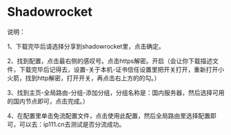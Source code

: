 # Shadowrocket
说明：

1、下载完毕后请选择分享到shadowrocket里，点击确定。

2、找到配置，点击最右侧的感叹号。点击https解密。开启（会让你下载描述文件，下载完毕后记得去，设置-关于本机-证书信任设置里把开关打开，重新打开小火箭，找到http解密，打开开关，再点击右上方的的勾。）

3、找到主页-全局路由-分组-添加分组，分组名称是：国内服务器，然后选择可用的国内节点即可，点击完成。）

4、在配置里单击免流配置文件，点击使用此配置，然后全局路由里选择配置即可，可以去：ip111.cn去测试是否分流成功。
